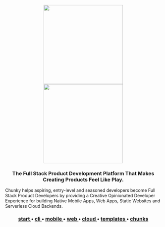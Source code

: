 <p align="center">
  <a href="https://github.com/react-chunky/react-chunky">
    <img height="256" src="https://raw.githubusercontent.com/react-chunky/react-chunky/master/assets/c-logo.gif">
    <br/>
    <img width="256" src="https://raw.githubusercontent.com/react-chunky/react-chunky/master/assets/c-logo-h.png">
  </a>

<h3 align="center"> 
The Full Stack Product Development Platform That Makes Creating Products Feel Like Play.  
</h3>
Chunky helps aspiring, entry-level and seasoned developers become Full Stack Product Developers by providing a Creative Opinionated Developer Experience for building Native Mobile Apps, Web Apps, Static Websites and Serverless Cloud Backends. 

<h3 align="center">
<a href="http://chunky.io"> start </a> •
<a href="http://chunky.io/cli"> cli </a> •
<a href="http://chunky.io/mobile"> mobile </a> •
<a href="http://chunky.io/web"> web </a> •
<a href="http://chunky.io/cloud"> cloud </a> •
<a href="http://chunky.io/templates"> templates </a> •
<a href="http://chunky.io/chunks"> chunks </a>
</h3>
</p>
